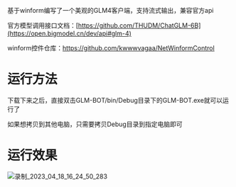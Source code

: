 基于winform编写了一个美观的GLM4客户端，支持流式输出，兼容官方api

官方模型调用接口文档：[https://github.com/THUDM/ChatGLM-6B](https://open.bigmodel.cn/dev/api#glm-4)

winform控件仓库：https://github.com/kwwwvagaa/NetWinformControl

# 运行方法
下载下来之后，直接双击GLM-BOT/bin/Debug目录下的GLM-BOT.exe就可以运行了

如果想拷贝到其他电脑，只需要拷贝Debug目录到指定电脑即可

# 运行效果

![录制_2023_04_18_16_24_50_283](https://user-images.githubusercontent.com/42195561/232732815-1a33fb48-aa08-4e88-9278-d72439a3f035.gif)

